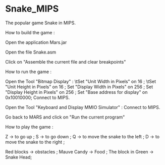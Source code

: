 # Snake_MIPS
The popular game Snake in MIPS.

How to build the game : 

  Open the application Mars.jar
  
  Open the file Snake.asm
  
  Click on "Assemble the current file and clear breakpoints"
 
How to run the game :

  Open the Tool "Bitmap Display" :
    \tSet "Unit Width in Pixels" on 16            ;
    \tSet "Unit Height in Pixels" on 16           ;
    Set "Display Width in Pixels" on 256        ;
    Set "Display Height in Pixels" on 256       ;
    Set "Base address for display" on 0x10010000;
    Connect to MIPS.
    
  Open the Tool "Keyboard and Display MMIO Simulator" :
    Connect to MIPS.
    
  Go back to MARS and click on "Run the current program"
  
How to play the game :

  Z -> to go up   ;
  S -> to go down ;
  Q -> to move the snake to the left  ;
  D -> to move the snake to the right ;
  
  Red blocks          ->  obstacles ;
  Mauve Candy         ->  Food      ;
  The block in Green  ->  Snake Head;
